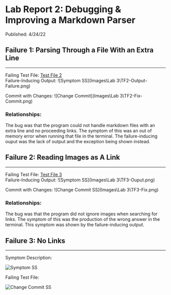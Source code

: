 # Lab Report 2: Debugging & Improving a Markdown Parser 
Published: 4/24/22  

## Failure 1: Parsing Through a File With an Extra Line
***

Failing Test File: [Test File 2](https://github.com/trinityxortiz/markdown-parser/blob/main/Testing/test-file-2.md)  
Failure-Inducing Output: ![Symptom SS](Images\Lab 3\TF2-Output-Failure.png)

Commit with Changes: ![Change Commit](Images\Lab 3\TF2-Fix-Commit.png)

### Relationships:
The bug was that the program could not handle markdown files with an extra line and no proceeding links. The symptom of this was an out of memory error when running that file in the terminal. The failure-inducing ouput was the lack of output and the exception being shown instead.

## Failure 2: Reading Images as A Link
***

Failing Test File: [Test File 3](https://github.com/trinityxortiz/markdown-parser/blob/main/Testing/test-file-3.md)  
Failure-Inducing Output: ![Symptom SS](Images\Lab 3\TF3-Ouput.png)

Commit with Changes: ![Change Commit SS](Images\Lab 3\TF3-Fix.png)  

### Relationships:
The bug was that the program did not ignore images when searching for links. The symptom of this was the production of the wrong answer in the terminal. This symptom was shown by the failure-inducing output.

## Failure 3: No Links
***

Symptom Description:

![Symptom SS]()  

Failing Test File: []()  

![Change Commit SS]()     


